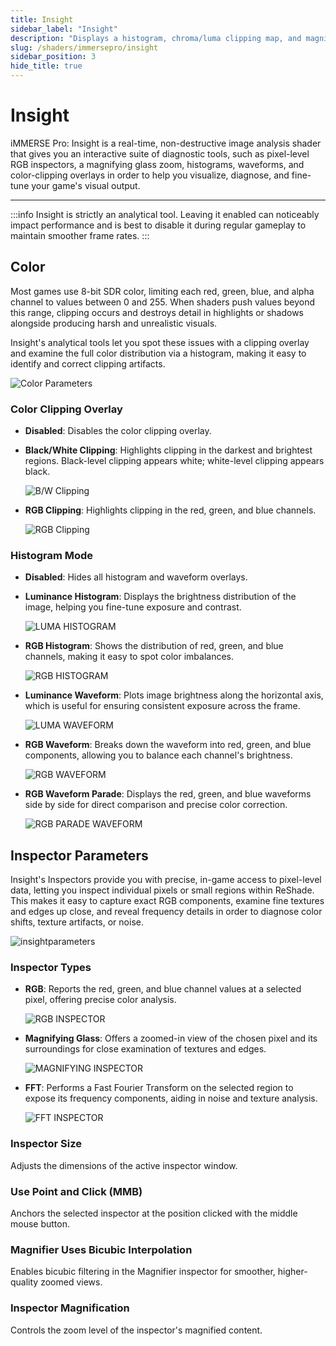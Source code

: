 ```yaml
---
title: Insight
sidebar_label: "Insight"
description: "Displays a histogram, chroma/luma clipping map, and magnification tool within ReShade."
slug: /shaders/immersepro/insight
sidebar_position: 3
hide_title: true
---
```


# Insight
iMMERSE Pro: Insight is a real-time, non-destructive image analysis shader that gives you an interactive suite of diagnostic tools, such as pixel-level RGB inspectors, a magnifying glass zoom, histograms, waveforms, and color-clipping overlays in order to help you visualize, diagnose, and fine-tune your game's visual output.

---

:::info
Insight is strictly an analytical tool. Leaving it enabled can noticeably impact performance and is best to disable it during regular gameplay to maintain smoother frame rates.
:::  

## Color
Most games use 8-bit SDR color, limiting each red, green, blue, and alpha channel to values between 0 and 255. When shaders push values beyond this range, clipping occurs and destroys detail in highlights or shadows alongside producing harsh and unrealistic visuals.

Insight's analytical tools let you spot these issues with a clipping overlay and examine the full color distribution via a histogram, making it easy to identify and correct clipping artifacts.

![Color Parameters](https://assets.martysmods.com/shaders/insight/InsightColorGUI.webp)

### Color Clipping Overlay
- **Disabled**: Disables the color clipping overlay.

- **Black/White Clipping**: Highlights clipping in the darkest and brightest regions. Black-level clipping appears white; white-level clipping appears black.

   ![B/W Clipping](https://assets.martysmods.com/shaders/insight/InsightBWClip2.webp)

- **RGB Clipping**: Highlights clipping in the red, green, and blue channels.

   ![RGB Clipping](https://assets.martysmods.com/shaders/insight/InsightColorClip2.webp)

### Histogram Mode
- **Disabled**: Hides all histogram and waveform overlays.

- **Luminance Histogram**: Displays the brightness distribution of the image, helping you fine-tune exposure and contrast.  
   
   ![LUMA HISTOGRAM](https://assets.martysmods.com/shaders/insight/InsightLumaHistogram.webp)

- **RGB Histogram**: Shows the distribution of red, green, and blue channels, making it easy to spot color imbalances.  

   ![RGB HISTOGRAM](https://assets.martysmods.com/shaders/insight/InsightRGBHistogram.webp)

- **Luminance Waveform**: Plots image brightness along the horizontal axis, which is useful for ensuring consistent exposure across the frame.  

   ![LUMA WAVEFORM](https://assets.martysmods.com/shaders/insight/InsightLumaWaveform.webp)

- **RGB Waveform**: Breaks down the waveform into red, green, and blue components, allowing you to balance each channel's brightness.  

   ![RGB WAVEFORM](https://assets.martysmods.com/shaders/insight/InsightRGBWaveform.webp)

- **RGB Waveform Parade**: Displays the red, green, and blue waveforms side by side for direct comparison and precise color correction.  
   
   ![RGB PARADE WAVEFORM](https://assets.martysmods.com/shaders/insight/InsightParadeWaveform.webp)


## Inspector Parameters
Insight's Inspectors provide you with precise, in-game access to pixel-level data, letting you inspect individual pixels or small regions within ReShade. This makes it easy to capture exact RGB components, examine fine textures and edges up close, and reveal frequency details in order to diagnose color shifts, texture artifacts, or noise.

![insightparameters](https://assets.martysmods.com/shaders/insight/InsightInspectorGUI.webp)

### Inspector Types
- **RGB**: Reports the red, green, and blue channel values at a selected pixel, offering precise color analysis.

   ![RGB INSPECTOR](https://assets.martysmods.com/shaders/insight/InsightRGBInspector.webp)

- **Magnifying Glass**: Offers a zoomed-in view of the chosen pixel and its surroundings for close examination of textures and edges.

   ![MAGNIFYING INSPECTOR](https://assets.martysmods.com/shaders/insight/InsightMagnifyingInspector.webp)

- **FFT**: Performs a Fast Fourier Transform on the selected region to expose its frequency components, aiding in noise and texture analysis.

   ![FFT INSPECTOR](https://assets.martysmods.com/shaders/insight/InsightFFTInspector.webp)

### Inspector Size
Adjusts the dimensions of the active inspector window.

### Use Point and Click (MMB)
Anchors the selected inspector at the position clicked with the middle mouse button.

### Magnifier Uses Bicubic Interpolation
Enables bicubic filtering in the Magnifier inspector for smoother, higher-quality zoomed views.

### Inspector Magnification
Controls the zoom level of the inspector's magnified content.